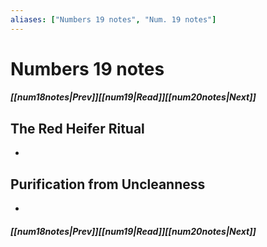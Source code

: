 ```yaml
---
aliases: ["Numbers 19 notes", "Num. 19 notes"]
---
```

# Numbers 19 notes
##### <span class=arrow-left></span>[[num18notes|Prev]]<span class=navigation-separator></span>[[num19|Read]]<span class=navigation-separator></span>[[num20notes|Next]]<span class=arrow-right></span>
## The Red Heifer Ritual
- 
## Purification from Uncleanness
- 
##### <span class=arrow-left></span>[[num18notes|Prev]]<span class=navigation-separator></span>[[num19|Read]]<span class=navigation-separator></span>[[num20notes|Next]]<span class=arrow-right></span>